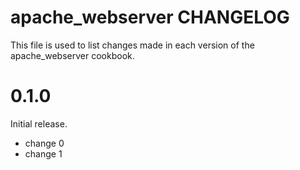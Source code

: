 # apache_webserver CHANGELOG

This file is used to list changes made in each version of the apache_webserver cookbook.

# 0.1.0

Initial release.

- change 0
- change 1

